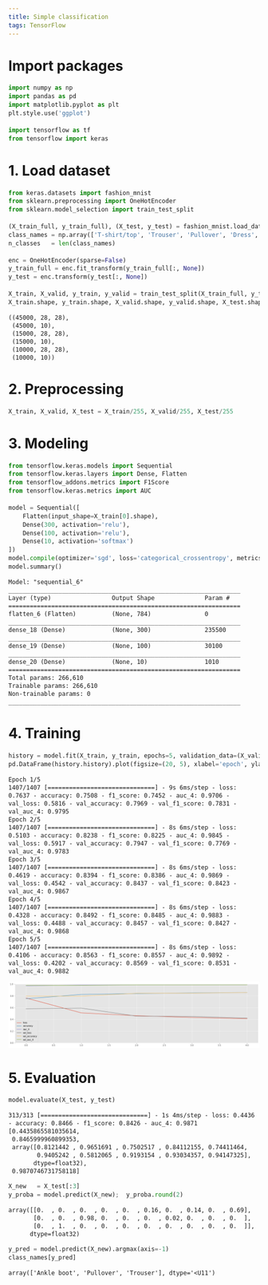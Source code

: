 ```yaml
---
title: Simple classification
tags: TensorFlow
---
```


<!--more-->


# Import packages
```python
import numpy as np
import pandas as pd
import matplotlib.pyplot as plt
plt.style.use('ggplot')

import tensorflow as tf
from tensorflow import keras
```


# 1. Load dataset
```python
from keras.datasets import fashion_mnist
from sklearn.preprocessing import OneHotEncoder
from sklearn.model_selection import train_test_split

(X_train_full, y_train_full), (X_test, y_test) = fashion_mnist.load_data()
class_names = np.array(['T-shirt/top', 'Trouser', 'Pullover', 'Dress', 'Coat', 'Sandal', 'Shirt', 'Sneaker', 'Bag', 'Ankle boot'])
n_classes   = len(class_names)

enc = OneHotEncoder(sparse=False)
y_train_full = enc.fit_transform(y_train_full[:, None])
y_test = enc.transform(y_test[:, None])

X_train, X_valid, y_train, y_valid = train_test_split(X_train_full, y_train_full)
X_train.shape, y_train.shape, X_valid.shape, y_valid.shape, X_test.shape, y_test.shape
```




    ((45000, 28, 28),
     (45000, 10),
     (15000, 28, 28),
     (15000, 10),
     (10000, 28, 28),
     (10000, 10))



# 2. Preprocessing
```python
X_train, X_valid, X_test = X_train/255, X_valid/255, X_test/255
```


# 3. Modeling
```python
from tensorflow.keras.models import Sequential
from tensorflow.keras.layers import Dense, Flatten
from tensorflow_addons.metrics import F1Score
from tensorflow.keras.metrics import AUC

model = Sequential([
    Flatten(input_shape=X_train[0].shape),
    Dense(300, activation='relu'),
    Dense(100, activation='relu'),
    Dense(10, activation='softmax')
])
model.compile(optimizer='sgd', loss='categorical_crossentropy', metrics=['accuracy', F1Score(num_classes=n_classes), AUC()])
model.summary()
```

    Model: "sequential_6"
    _________________________________________________________________
    Layer (type)                 Output Shape              Param #
    =================================================================
    flatten_6 (Flatten)          (None, 784)               0
    _________________________________________________________________
    dense_18 (Dense)             (None, 300)               235500
    _________________________________________________________________
    dense_19 (Dense)             (None, 100)               30100
    _________________________________________________________________
    dense_20 (Dense)             (None, 10)                1010
    =================================================================
    Total params: 266,610
    Trainable params: 266,610
    Non-trainable params: 0
    _________________________________________________________________



# 4. Training
```python
history = model.fit(X_train, y_train, epochs=5, validation_data=(X_valid, y_valid))
pd.DataFrame(history.history).plot(figsize=(20, 5), xlabel='epoch', ylabel='score', ylim=[0, 1], grid=True);
```

    Epoch 1/5
    1407/1407 [==============================] - 9s 6ms/step - loss: 0.7637 - accuracy: 0.7508 - f1_score: 0.7452 - auc_4: 0.9706 - val_loss: 0.5816 - val_accuracy: 0.7969 - val_f1_score: 0.7831 - val_auc_4: 0.9795
    Epoch 2/5
    1407/1407 [==============================] - 8s 6ms/step - loss: 0.5103 - accuracy: 0.8238 - f1_score: 0.8225 - auc_4: 0.9845 - val_loss: 0.5917 - val_accuracy: 0.7947 - val_f1_score: 0.7769 - val_auc_4: 0.9783
    Epoch 3/5
    1407/1407 [==============================] - 8s 6ms/step - loss: 0.4619 - accuracy: 0.8394 - f1_score: 0.8386 - auc_4: 0.9869 - val_loss: 0.4542 - val_accuracy: 0.8437 - val_f1_score: 0.8423 - val_auc_4: 0.9867
    Epoch 4/5
    1407/1407 [==============================] - 8s 6ms/step - loss: 0.4328 - accuracy: 0.8492 - f1_score: 0.8485 - auc_4: 0.9883 - val_loss: 0.4488 - val_accuracy: 0.8457 - val_f1_score: 0.8427 - val_auc_4: 0.9868
    Epoch 5/5
    1407/1407 [==============================] - 8s 6ms/step - loss: 0.4106 - accuracy: 0.8563 - f1_score: 0.8557 - auc_4: 0.9892 - val_loss: 0.4202 - val_accuracy: 0.8569 - val_f1_score: 0.8531 - val_auc_4: 0.9882




![png](/deprecated/images/2022-03-11-tf-classification/output_4_1.png)



# 5. Evaluation
```python
model.evaluate(X_test, y_test)
```

    313/313 [==============================] - 1s 4ms/step - loss: 0.4436 - accuracy: 0.8466 - f1_score: 0.8426 - auc_4: 0.9871
    [0.4435865581035614,
     0.8465999960899353,
     array([0.8121442 , 0.9651691 , 0.7502517 , 0.84112155, 0.74411464,
            0.9405242 , 0.5812065 , 0.9193154 , 0.93034357, 0.94147325],
           dtype=float32),
     0.9870746731758118]




```python
X_new   = X_test[:3]
y_proba = model.predict(X_new);  y_proba.round(2)
```




    array([[0.  , 0.  , 0.  , 0.  , 0.  , 0.16, 0.  , 0.14, 0.  , 0.69],
           [0.  , 0.  , 0.98, 0.  , 0.  , 0.  , 0.02, 0.  , 0.  , 0.  ],
           [0.  , 1.  , 0.  , 0.  , 0.  , 0.  , 0.  , 0.  , 0.  , 0.  ]],
          dtype=float32)




```python
y_pred = model.predict(X_new).argmax(axis=-1)
class_names[y_pred]
```




    array(['Ankle boot', 'Pullover', 'Trouser'], dtype='<U11')
